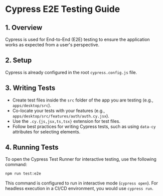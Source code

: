# Cypress E2E Testing Guide

## 1. Overview

Cypress is used for End-to-End (E2E) testing to ensure the application works as expected from a user's perspective.

## 2. Setup

Cypress is already configured in the root `cypress.config.js` file.

## 3. Writing Tests

- Create test files inside the `src` folder of the app you are testing (e.g., `apps/desktop/src`).
- Co-locate your tests with your features (e.g., `apps/desktop/src/features/auth/auth.cy.jsx`).
- Use the `.cy.{js,jsx,ts,tsx}` extension for test files.
- Follow best practices for writing Cypress tests, such as using `data-cy` attributes for selecting elements.

## 4. Running Tests

To open the Cypress Test Runner for interactive testing, use the following command:

```bash
npm run test:e2e
```

This command is configured to run in interactive mode (`cypress open`). For headless execution in a CI/CD environment, you would use `cypress run`.